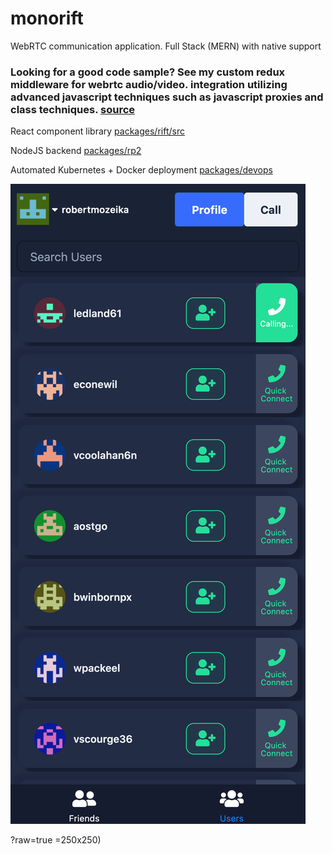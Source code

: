 # monorift

WebRTC communication application. Full Stack (MERN) with native support

### Looking for a good code sample? See my custom redux middleware for webrtc audio/video. integration utilizing advanced javascript techniques such as javascript proxies and class techniques. [source](https://github.com/rmozeika/monorift/blob/master/packages/rift/src/middleware/media.js)

React component library [packages/rift/src](https://github.com/rmozeika/monorift/tree/master/packages/rift/src)

NodeJS backend [packages/rp2](https://github.com/rmozeika/monorift/tree/master/packages/rp2)


Automated Kubernetes + Docker deployment [packages/devops](https://github.com/rmozeika/monorift/tree/master/packages/devops)

![Screenshot](https://github.com/rmozeika/monorift/blob/0.3.5/packages/rift/src/static/monoriftiPhoneX.png?s=200)

?raw=true =250x250)
